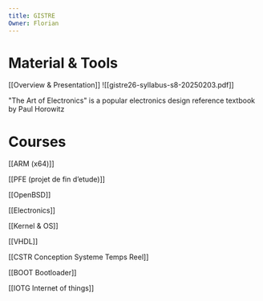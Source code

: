 ```yaml
---
title: GISTRE
Owner: Florian
---
```

# Material & Tools
[[Overview & Presentation]]
![[gistre26-syllabus-s8-20250203.pdf]]
  
"The Art of Electronics" is a popular electronics design reference textbook by Paul Horowitz
# Courses

[[ARM (x64)]]

[[PFE (projet de fin d’etude)]]

[[OpenBSD]]

[[Electronics]]

[[Kernel & OS]]

[[VHDL]]

[[CSTR Conception Systeme Temps Reel]]

[[BOOT Bootloader]]

[[IOTG Internet of things]]
